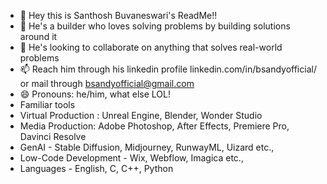 - 👋 Hey this is Santhosh Buvaneswari's ReadMe!!
- 👀 He's a builder who loves solving problems by building solutions around it
- 💞️ He's looking to collaborate on anything that solves real-world problems
- 📫 Reach him through his linkedin profile linkedin.com/in/bsandyofficial/ or mail through bsandyofficial@gmail.com
- 😄 Pronouns: he/him, what else LOL!
- Familiar tools
- Virtual Production : Unreal Engine, Blender, Wonder Studio
- Media Production: Adobe Photoshop, After Effects, Premiere Pro, Davinci Resolve
- GenAI - Stable Diffusion, Midjourney, RunwayML, Uizard etc.,
- Low-Code Development - Wix, Webflow, Imagica etc.,
- Languages - English, C, C++, Python
